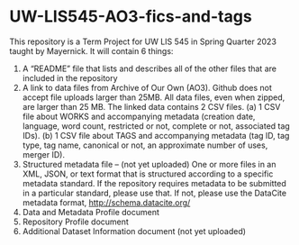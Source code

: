 # UW-LIS545-AO3-fics-and-tags
This repository is a Term Project for UW LIS 545 in Spring Quarter 2023 taught by Mayernick. It will contain 6 things:
1. A “README” file that lists and describes all of the other files that are included in the repository
2. A link to data files from Archive of Our Own (AO3). Github does not accept file uploads larger than 25MB. All data files, even when zipped, are larger than 25 MB. The linked data contains 2 CSV files. (a) 1 CSV file about WORKS and accompanying metadata (creation date, language, word count, restricted or not, complete or not, associated tag IDs). (b) 1 CSV file about TAGS and accompanying metadata (tag ID, tag type, tag name, canonical or not, an approximate number of uses, merger ID).
3. Structured metadata file – (not yet uploaded) One or more files in an XML, JSON, or text format that is structured according to a specific metadata standard. If the repository requires metadata to be submitted in a particular standard, please use that. If not, please use the DataCite metadata format, http://schema.datacite.org/
4. Data and Metadata Profile document
5. Repository Profile document
6. Additional Dataset Information document (not yet uploaded) 
